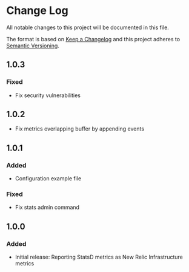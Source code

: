 # Change Log
All notable changes to this project will be documented in this file.

The format is based on [Keep a Changelog](http://keepachangelog.com/)
and this project adheres to [Semantic Versioning](http://semver.org/).

## 1.0.3
### Fixed
- Fix security vulnerabilities 

## 1.0.2
- Fix metrics overlapping buffer by appending events

## 1.0.1
### Added
- Configuration example file

### Fixed
- Fix stats admin command

## 1.0.0
### Added
- Initial release: Reporting StatsD metrics as New Relic Infrastructure metrics
